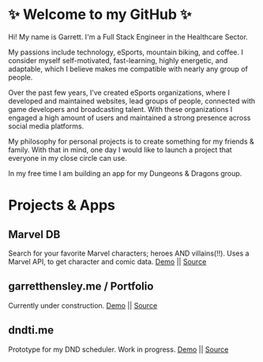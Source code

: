 # ✨ Welcome to my GitHub ✨

Hi! My name is Garrett. I'm a Full Stack Engineer in the Healthcare Sector.

My passions include technology, eSports, mountain biking, and  coffee. I consider myself self-motivated, fast-learning, highly energetic, and adaptable, which I believe makes me compatible with nearly any group of people.

Over the past few years, I’ve created eSports organizations, where I developed and maintained websites, lead groups of people, connected with game developers and broadcasting talent. With these organizations I engaged a high amount of users and maintained a strong presence across social media platforms.

My philosophy for personal projects is to create something for my friends & family. With that in mind, one day I would like to launch a project that everyone in my close circle can use.

In my free time I am building an app for my Dungeons & Dragons group.

# Projects & Apps

## Marvel DB
 Search for your favorite Marvel characters; heroes AND villains(!!). Uses a Marvel API, to get character and comic data.  [Demo](https://garretthensley.github.io/marvel-db/#/) || [Source](https://github.com/garrettHensley/marvel-db)  

## garretthensley.me / Portfolio
 Currently under construction.  [Demo](https://garretthensley.me) || [Source](https://github.com/garrettHensley/Vue-Portfolio)  

## dndti.me
 Prototype for my DND scheduler. Work in progress.  [Demo](http://dndti.me) || [Source](https://github.com/garrettHensley/deploy-test)  

